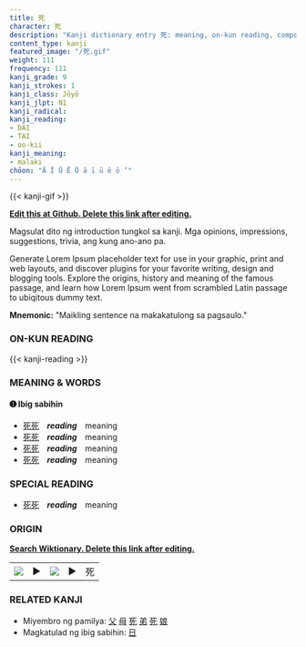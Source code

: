 ```yaml
---
title: 死
character: 死
description: "Kanji dictionary entry 死: meaning, on-kun reading, compounds, origin, related kanji"
content_type: kanji
featured_image: "/死.gif"
weight: 111
frequency: 111
kanji_grade: 9
kanji_strokes: 1
kanji_class: Jōyō
kanji_jlpt: N1
kanji_radical: 
kanji_reading: 
- DAI
- TAI
- oo-kii
kanji_meaning:
- malaki
chōon: "Ā Ī Ū Ē Ō ā ī ū ē ō ’"
---
```

[//]: # (Don't edit the line below. Kanji animated GIF code is automatically generated.)
{{< kanji-gif >}}

[//]: # (Edit below this line.)

**[Edit this at Github. Delete this link after editing.](https://github.com/tim0g/tim/tree/main/content/kanji/死/index.md)**

Magsulat dito ng introduction tungkol sa kanji. Mga opinions, impressions, suggestions, trivia, ang kung ano-ano pa.

Generate Lorem Ipsum placeholder text for use in your graphic, print and web layouts, and discover plugins for your favorite writing, design and blogging tools. Explore the origins, history and meaning of the famous passage, and learn how Lorem Ipsum went from scrambled Latin passage to ubiqitous dummy text.
 
**Mnemonic:** "Maikling sentence na makakatulong sa pagsaulo."

### ON-KUN READING

[//]: # (Don't edit the line below. ON-KUN READING code is automatically generated.)
{{< kanji-reading >}}

### MEANING & WORDS

#### ➊ **Ibig sabihin**
  - [死](../死)[死](../死)　***reading***　meaning
  - [死](../死)[死](../死)　***reading***　meaning
  - [死](../死)[死](../死)　***reading***　meaning
  - [死](../死)[死](../死)　***reading***　meaning

### SPECIAL READING
  - [死](../死)[死](../死)　***reading***　meaning

### ORIGIN

**[Search Wiktionary. Delete this link after editing.](https://wiktionary.org/wiki/死)**
<table class="kanji-table"><tr><td>
<img src="60px-死-bronze.svg.png">
</td><td>▶</td><td>
<img src="60px-死-oracle.svg.png">
</td><td>▶</td>
<td class="kanji-origin">死</td>
</tr></table>

### RELATED KANJI
- Miyembro ng pamilya: [父](../父) [母](../母) [死](../死) [弟](../弟) [死](../死) [娘](../娘)
- Magkatulad ng ibig sabihin: [日](../日)
